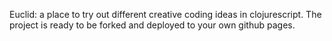 Euclid: a place to try out different creative coding ideas in clojurescript.
The project is ready to be forked and deployed to your own github pages.